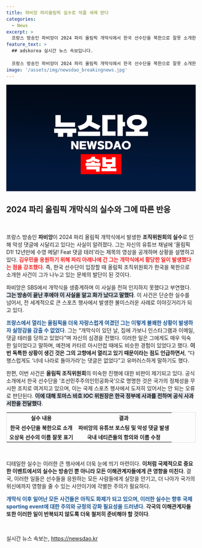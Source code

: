 ```yaml
---
title: 파비앙 파리올림픽 실수로 악플 세례 받다
categories:
  - News
excerpt: >
  프랑스 방송인 파비앙이 2024 파리 올림픽 개막식에서 한국 선수단을 북한으로 잘못 소개한 조직위원회의 실수로 악성 댓글에 시달리고 있다. 이 사건에 대한 그의 솔직한 토로가 네티즌들의 관심을 끌고 있다.
feature_text: >
  ## adskorea 실시간 뉴스 속보입니다.

  프랑스 방송인 파비앙이 2024 파리 올림픽 개막식에서 한국 선수단을 북한으로 잘못 소개한 조직위원회의 실수로 악성 댓글에 시달리고 있다. 이 사건에 대한 그의 솔직한 토로가 네티즌들의 관심을 끌고 있다.
image: '/assets/img/newsdao_breakingnews.jpg'
---
```


<p><img src="/assets/img/newsdao_breakingnews.jpg" alt="adskorea 속보" /></p>

<h2 data-ke-size="size26">2024 파리 올림픽 개막식의 실수와 그에 따른 반응</h2>

<p data-ke-size="size16">&nbsp;</p>

<p>프랑스 방송인 <b>파비앙</b>이 2024 파리 올림픽 개막식에서 발생한 <b>조직위원회의 실수</b>로 인해 악성 댓글에 시달리고 있다는 사실이 알려졌다. 그는 자신의 유튜브 채널에 '올림픽 D1! 12년만에 수영 메달! Feat 댓글 테러'라는 제목의 영상을 공개하며 상황을 설명하고 있다. <b><span style="color: #ee2323;">김우민을 응원하기 위해 파리 아레나에 간 그는 개막식에서 황당한 일이 발생했다는 점을 강조했다</span></b>. 즉, 한국 선수단이 입장할 때 올림픽 조직위원회가 한국을 북한으로 소개한 사건이 그가 나누고 있는 문제의 발단이 된 것이다. </p>

<p>파비앙은 SBS에서 개막식을 생중계하며 이 사실을 전혀 인지하지 못했다고 부연했다. <b><span style="background-color: #21538527;">그는 방송이 끝난 후에야 이 사실을 알고 화가 났다고 말했다</span></b>. 이 사건은 단순한 실수를 넘어서, 전 세계적으로 큰 스포츠 행사에서 발생한 불미스러운 사례로 이야깃거리가 되고 있다. </p>

<p><b><span style="color: #1a5490;">프랑스에서 열리는 올림픽을 더욱 자랑스럽게 여겼던 그는 이렇게 불쾌한 상황이 발생하자 실망감을 감출 수 없었다</span></b>. 그는 “개막식이 있던 날, 집에 가보니 인스타그램과 이메일, 댓글 테러를 당하고 있었다”며 자신의 심경을 전했다. 이러한 일은 그에게도 매우 익숙한 일이었다고 말하며, 예전에 카타르 아시안컵 때에도 비슷한 경험이 있었다고 했다. <b>이번 독특한 상황이 생긴 것은 그의 고향에서 열리고 있기 때문이라는 점도 언급하면서</b>, “다행스럽게도 ‘너네 나라로 돌아가라’는 댓글은 없었다”고 유머러스하게 말하기도 했다. </p>

<p>한편, 이번 사건은 <b>올림픽 조직위원회</b>의 미숙한 진행에 대한 비판이 제기되고 있다. 공식 소개에서 한국 선수단을 ‘조선민주주의인민공화국’으로 명명한 것은 국가의 정체성을 무시한 조치로 여겨지고 있으며, 이는 국제 스포츠 행사에서 도저히 있어서는 안 되는 오류로 판단된다. <b><span style="background-color: #21538527;">이에 대해 토마스 바흐 IOC 위원장은 한국 정부에 사과를 전하며 공식 사과 서한을 전달했다</span></b>. </p>

<div>
    <table style="width: 100%; border: 1px solid #ddd;">
        <tr>
            <th style="text-align: center;">실수 내용</th>
            <th style="text-align: center;">결과</th>
        </tr>
        <tr>
            <td style="text-align: center; height: 17px;"><b>한국 선수단을 북한으로 소개</b></td>
            <td style="text-align: center; height: 17px;"><b>파비앙의 유튜브 포스팅 및 악성 댓글 발생</b></td>
        </tr>
        <tr>
            <td style="text-align: center; height: 17px;"><b>오상욱 선수의 이름 잘못 표기</b></td>
            <td style="text-align: center; height: 17px;"><b>국내 네티즌들의 항의와 이름 수정</b></td>
        </tr>
    </table>
</div>

<p data-ke-size="size16">&nbsp;</p>

<p>디테일한 실수는 이러한 큰 행사에서 더욱 눈에 띄기 마련이다. <b>이처럼 국제적으로 중요한 이벤트에서의 실수는 방송인 뿐 아니라 모든 이해관계자들에게 큰 영향을 미친다</b>. 결국, 이러한 일들은 선수들을 응원하는 모든 사람들에게 실망을 안기고, 더 나아가 국가의 위신에까지 영향을 줄 수 있는 사안이기에 각별한 주의가 필요하다. </p>

<p><b><span style="color: #1a5490;">개막식 이후 일어난 모든 사건들은 아직도 화제가 되고 있으며, 이러한 실수는 향후 국제 sporting event에 대한 주의와 규정의 강화 필요성을 드러낸다</span></b>. <b>각국의 이해관계자들 또한 이러한 일이 반복되지 않도록 더욱 철저히 준비해야 할 것이다</b>. </p>

<p data-ke-size="size16">&nbsp;</p>
실시간 뉴스 속보는, <a href="https://newsdao.kr" rel="dofollow">https://newsdao.kr</a>


